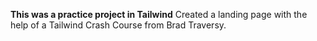 <b>This was a practice project in Tailwind</b>
Created a landing page with the help of a Tailwind Crash Course from Brad Traversy.
